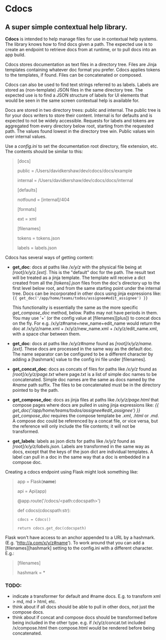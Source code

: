 # Cdocs
## A super simple contextual help library.

**Cdocs** is intended to help manage files for use in contextual help systems. The library knows how to find docs given a path. The expected use is to create an endpoint to retrieve docs from at runtime, or to pull docs into an app build.

Cdocs stores documentation as text files in a directory tree. Files are Jinja templates containing whatever doc format you prefer. Cdocs applies tokens to the templates, if found. Files can be concatenated or composed.

Cdocs can also be used to find text strings referred to as labels. Labels are stored as (non-template) JSON files in the same directory tree. The expected use is to find a JSON structure of labels for UI elements that would be seen in the same screen contextual help is available for.

Docs are stored in two directory trees: public and internal. The public tree is for your docs writers to store their content. Internal is for defaults and is expected to not be widely accessible. Requests for labels and tokens are aggregated from every directory below root, starting from the requested path.  The values found lowest in the directory tree win. Public values win over internal values.

Use a *config.ini* to set the documentation root directory, file extension, etc.  The contents should be similar to this:

> [docs]
>
> public = /Users/davidkershaw/dev/cdocs/docs/example
>
> internal = /Users/davidkershaw/dev/cdocs/docs/internal
>
> [defaults]
>
> notfound = [internal]/404
>
> [formats]
>
> ext = xml
>
> [filenames]
>
> tokens = tokens.json
>
> labels = labels.json


Cdocs has several ways of getting content:
 - **get_doc**: docs at paths like */x/y/z* with the physical file being at *[root]/x/y/z.[ext]*. This is the "default" doc for the path. The result text will be treated as a jinja template. The template will receive a dict created from all the *[tokens].json* files from the doc's directory up to the first level below root, and from the same starting point under the internal tree.
Docs can be incorporated in other docs using jinja expressions like:
```{{ get_doc('/app/home/teams/todos/assignee#edit_assignee') }}```

     This functionality is essentially the same as the more specific *get_compose_doc* method, below. Paths may not have periods in them. You may use '+' (or the config value at [filenames][plus]) to concat docs on the fly. For e.g. /x/y/z#name+new_name+edit_name would return the doc at /x/y/z/name.xml + /x/y/z/new_name.xml + /x/y/z/edit_name.xml, with a space char between them.
 - **get_doc**: docs at paths like */x/y/z#name* found as *[root]/x/y/z/name.[ext]*. These docs are processed in the same way as the default doc. The name separator can be configured to be a different character by adding a [hashmark] value to the config ini file under [filenames].
 - **get_concat_doc**: docs as concats of files for paths like */x/y/z* found as *[root]/x/y/z/page.txt* where page.txt is a list of simple doc names to be concatenated. Simple doc names are the same as docs named by the *#name* path suffix. The files to be concatenated must be in the directory pointed to by the path.
 - **get_compose_doc**: docs as jinja files at paths like */x/y/z/page.html* that compose pages where docs are pulled in using jinja expressions like:
*{{ get_doc('/app/home/teams/todos/assignee#edit_assignee') }}*
*get_compose_doc* requires the compose template be *.xml*, *.html* or *.md*. A compose doc could be referenced by a concat file, or vice versa, but the reference will only include the file contents; it will not be transformed.
 - **get_labels**: labels as json dicts for paths like */x/y/z* found as *[root]/x/y/z/labels.json*. Labels are transformed in the same way as docs, except that the keys of the json dict are individual templates. A label can pull in a doc in the same way that a doc is embedded in a compose doc.

Creating a cdocs endpoint using Flask might look something like:
> app = Flask(__name__)
>
> api = Api(app)
>
> @app.route('/cdocs/&lt;path:cdocspath&gt;')
>
> def cdocs(cdocspath:str):
>
>     cdocs = Cdocs()
>
>     return cdocs.get_doc(cdocspath)

Flask won't have access to an anchor appended to a URL by a hashmark. (E.g. 'http://a.com/x/y/z#name'). To work around that you can add a [filenames][hashmark] setting to the config.ini with a different character.  E.g.:
> [filenames]
>
> hashmark = *


### TODO:
- indicate a transformer for default and #name docs. E.g. to transform xml > md, md > html, etc.
- think about if all docs should be able to pull in other docs, not just the compose docs.
- think about if concat and compose docs should be transformed before being included in the other type. e.g. if /x/y/z/concat.txt included /x/compose.html then compose.html would be rendered before being concatenated.





